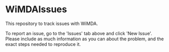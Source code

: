 # WiMDAIssues
This repository to track issues with WiMDA. 

To report an issue, go to the 'Issues' tab above and click 'New Issue'. Please include as much information as you can about the problem, and the exact steps needed to reproduce it. 
